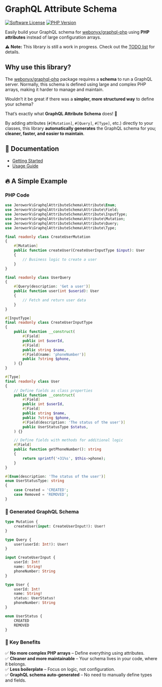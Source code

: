 # GraphQL Attribute Schema

[![Software License](https://img.shields.io/badge/license-MIT-brightgreen.svg?style=flat)](LICENSE)
[![PHP Version](https://img.shields.io/badge/php-%5E8.3-8892BF.svg?style=flat)](http://www.php.net)

Easily build your GraphQL schema for [webonyx/graphql-php](https://github.com/webonyx/graphql-php) using **PHP attributes** instead of large configuration arrays.

⚠️ **Note:** This library is still a work in progress. Check out the [TODO list](todo.md) for details.

## Why use this library?

The [webonyx/graphql-php](https://github.com/webonyx/graphql-php) package requires a **schema** to run a GraphQL server. Normally, this schema is defined using large and complex PHP arrays, making it harder to manage and maintain.

Wouldn’t it be great if there was a **simpler, more structured way** to define your schema?

That’s exactly what **GraphQL Attribute Schema** does! 🚀

By adding attributes (`#[Mutation]`, `#[Query]`, `#[Type]`, etc.) directly to your classes, this library **automatically generates** the GraphQL schema for you; **cleaner, faster, and easier to maintain**.

## 📖 Documentation

- [Getting Started](getting_started.md)
- [Usage Guide](usage.md)

## 🔥 A Simple Example

### PHP Code
```php
use Jerowork\GraphqlAttributeSchema\Attribute\Enum;
use Jerowork\GraphqlAttributeSchema\Attribute\Field;
use Jerowork\GraphqlAttributeSchema\Attribute\InputType;
use Jerowork\GraphqlAttributeSchema\Attribute\Mutation;
use Jerowork\GraphqlAttributeSchema\Attribute\Query;
use Jerowork\GraphqlAttributeSchema\Attribute\Type;

final readonly class CreateUserMutation
{
    #[Mutation]
    public function createUser(CreateUserInputType $input): User
    {
        // Business logic to create a user
    }
}

final readonly class UserQuery
{
    #[Query(description: 'Get a user')]
    public function user(int $userid): User
    {
        // Fetch and return user data
    }
}

#[InputType]
final readonly class CreateUserInputType
{
    public function __construct(
        #[Field] 
        public int $userId,
        #[Field] 
        public string $name,
        #[Field(name: 'phoneNumber')] 
        public ?string $phone,
    ) {}
}

#[Type]
final readonly class User
{
    // Define fields as class properties
    public function __construct(
        #[Field] 
        public int $userId,
        #[Field] 
        public string $name,   
        public ?string $phone,
        #[Field(description: 'The status of the user')] 
        public UserStatusType $status,
    ) {}

    // Define fields with methods for additional logic
    #[Field]
    public function getPhoneNumber(): string
    {
        return sprintf('+31%s', $this->phone);
    }
}

#[Enum(description: 'The status of the user')]
enum UserStatusType: string 
{
    case Created = 'CREATED';
    case Removed = 'REMOVED';
}
```

### 📝 Generated GraphQL Schema

```graphql
type Mutation {
    createUser(input: CreateUserInput!): User!
}

type Query {
    user(userId: Int!): User!
}

input CreateUserInput {
    userId: Int!
    name: String!
    phoneNumber: String
}

type User {
    userId: Int!
    name: String!
    status: UserStatus!
    phoneNumber: String
}

enum UserStatus {
    CREATED
    REMOVED
}
```

### 🚀 Key Benefits

✅ **No more complex PHP arrays** – Define everything using attributes.  
✅ **Cleaner and more maintainable** – Your schema lives in your code, where it belongs.  
✅ **Less boilerplate** – Focus on logic, not configuration.  
✅ **GraphQL schema auto-generated** – No need to manually define types and fields.
